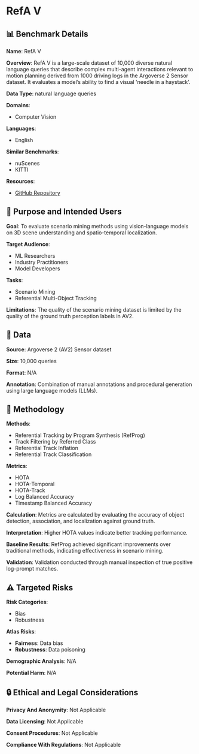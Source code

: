 # RefA V

## 📊 Benchmark Details

**Name**: RefA V

**Overview**: RefA V is a large-scale dataset of 10,000 diverse natural language queries that describe complex multi-agent interactions relevant to motion planning derived from 1000 driving logs in the Argoverse 2 Sensor dataset. It evaluates a model’s ability to find a visual 'needle in a haystack'.

**Data Type**: natural language queries

**Domains**:
- Computer Vision

**Languages**:
- English

**Similar Benchmarks**:
- nuScenes
- KITTI

**Resources**:
- [GitHub Repository](https://github.com/cainand/RefAV)

## 🎯 Purpose and Intended Users

**Goal**: To evaluate scenario mining methods using vision-language models on 3D scene understanding and spatio-temporal localization.

**Target Audience**:
- ML Researchers
- Industry Practitioners
- Model Developers

**Tasks**:
- Scenario Mining
- Referential Multi-Object Tracking

**Limitations**: The quality of the scenario mining dataset is limited by the quality of the ground truth perception labels in AV2.

## 💾 Data

**Source**: Argoverse 2 (AV2) Sensor dataset

**Size**: 10,000 queries

**Format**: N/A

**Annotation**: Combination of manual annotations and procedural generation using large language models (LLMs).

## 🔬 Methodology

**Methods**:
- Referential Tracking by Program Synthesis (RefProg)
- Track Filtering by Referred Class
- Referential Track Inflation
- Referential Track Classification

**Metrics**:
- HOTA
- HOTA-Temporal
- HOTA-Track
- Log Balanced Accuracy
- Timestamp Balanced Accuracy

**Calculation**: Metrics are calculated by evaluating the accuracy of object detection, association, and localization against ground truth.

**Interpretation**: Higher HOTA values indicate better tracking performance.

**Baseline Results**: RefProg achieved significant improvements over traditional methods, indicating effectiveness in scenario mining.

**Validation**: Validation conducted through manual inspection of true positive log-prompt matches.

## ⚠️ Targeted Risks

**Risk Categories**:
- Bias
- Robustness

**Atlas Risks**:
- **Fairness**: Data bias
- **Robustness**: Data poisoning

**Demographic Analysis**: N/A

**Potential Harm**: N/A

## 🔒 Ethical and Legal Considerations

**Privacy And Anonymity**: Not Applicable

**Data Licensing**: Not Applicable

**Consent Procedures**: Not Applicable

**Compliance With Regulations**: Not Applicable
